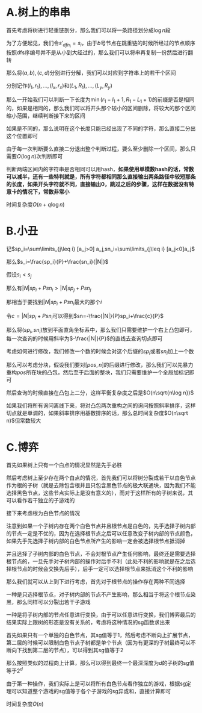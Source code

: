 # A.树上的串串

首先考虑将树进行轻重链剖分，那么我们可以将一条路径划分成$\log n$段

为了方便起见，我们令$s'_{dfn_i}=s_i$，由于$b$号节点在跳重链的时候所经过的节点顺序按照dfs序编号并不是从小到大经过的，那么我们可以将串再复制一份然后进行翻转

那么将$(a,b),(c,d)$分别进行分解，我们可以对应到字符串上的若干个区间

分别记作$(l_1,r_1),...,(l_x,r_x)$和$(L_1,R_1),...,(L_y,R_y)$

那么一开始我们可以判断一下长度为$\min(r_1-l_1+1,R_1-L_1+1)$的前缀是否是相同的，如果是相同的，那么我们可以将开头那个较小的区间删除，将较大的那个区间缩小范围，继续判断接下来的区间

如果是不同的，那么说明在这个长度只能已经出现了不同的字符，那么直接二分出这个位置即可

由于每一次判断要么直接二分退出整个判断过程，要么至少删除一个区间，那么只需要$O(\log n)$次判断即可

判断两端区间内的字符串是否相同可以用hash，**如果使用单模数hash的话，常数可以减半，还有一些特判就是，所有字符都相同那么直接输出两条路径中较短那条的长度，如果开头字符就不同，直接输出0，跳过之后的步骤，这样在数据没有特意卡的情况下，常数非常小**

时间复杂度$O(n+q\log n)$

# B.小丑

记$sp_i=\sum\limits_{j\leq i} [a_j>0] a_j,sn_i=\sum\limits_{j\leq i} [a_j<0]a_j$

那么$s_i=\frac{sp_i}{P}+\frac{sn_i}{|N|}$

假设$s_i<s_j$

那么有$|N|sp_i+Psn_i>|N|sp_j+Psn_j$

那相当于要找到$|N|sp_i+Psn_i$最大的那个$i$

令$c=|N|sp_i+Psn_i$可以得到$sn=-\frac{|N|}{P}sp_i+\frac{c}{P}$

那么将$(sp_i,sn_i)$放到平面直角坐标系中，那么我们只需要维护一个右上凸包即可，每一次查询的时候用斜率为$-\frac{|N|}{P}$的直线去查询切点即可

考虑如何进行修改，我们修改一个数的时候会对这个后缀的$sp_i$或者$sn_i$加上一个数

那么可以考虑分块，假设我们要对$[pos,n]$的后缀进行修改，那么我们可以先暴力重构$pos$所在块的凸包，然后至于后面的整块，我们只需要维护一个全局加标记即可

然后查询的时候直接在凸包上二分，这样平衡复杂度之后是$O(n\sqrt{n\log n})$

如果我们将所有询问离线下来，将对凸包两次重构之间的询问按照斜率排序，这样切点就是单调的，如果斜率排序用基数排序的话，那么总时间复杂度$O(n\sqrt n)$但常数较大

# C.博弈

首先如果树上只有一个白点的情况显然是先手必胜

然后考虑树上至少存在两个白点的情况，首先我们可以将树分裂成若干以白色节点作为根的子树（就是去除包含根并且只包含黑色节点的极大联通块，因为我们不能选择黑色节点，这些节点实际上是没有意义的），而对于这样所有的子树来说，其可以看作若干独立的子游戏的

接下来考虑根为白色节点的情况

注意到如果一个子树内存在两个白色节点并且根节点是白色的，先手选择子树内部的节点一定是不优的，因为在选择根节点之后可以任意改变子树内部的节点颜色，如果先手先选择子树内部的白色节点所产生的影响一定会被选择根节点抵消掉

并且选择了子树内部的白色节点，不会对根节点产生任何影响，最终还是需要选择根节点的，一旦先手对子树内部的操作对后手不利（此处不利的影响就是在之后选择根节点的时候会交换先后手），后手一定可以选择根节点来抵消这个不利的影响

那么我们就可以从上到下进行考虑，首先对于根节点的操作存在两种不同选择

一种是只选择根节点，对子树内部的节点不产生影响，那么相当于将这个根节点染黑，那么同样可以分裂出若干子游戏

一种是将子树内部的节点任意进行变换，由于可以任意进行变换，我们博弈最后的结果实际上跟树的形态是没有关系的，考虑将这种情况的sg函数求出来

首先如果只有一个单独的白色节点，其sg值等于1，然后考虑不断向上扩展节点，第二层的时候可以限制白色节点子树都是单个节点（因为有更深的子树最终可以不断向下找到第二层的节点），可以得到其sg值等于2

那么按照类似的过程向上计算，那么可以得到最终一个最深深度为$d$的子树的sg值等于$2^d$

由于第一种操作，我们实际上是可以将所有白色节点看作独立的游戏，根据sg定理可以知道整个游戏的sg值等于各个子游戏的sg异或和，直接计算即可

时间复杂度$O(n)$

